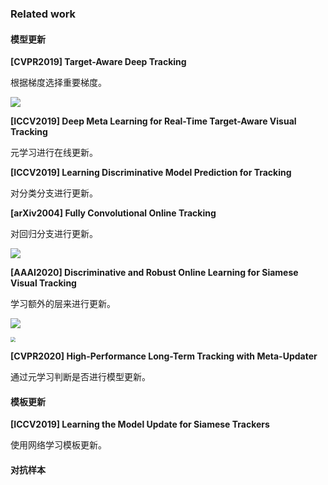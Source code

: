 ### Related work

#### 模型更新

**[CVPR2019] Target-Aware Deep Tracking**

根据梯度选择重要梯度。

![](https://i.loli.net/2020/04/24/rLuQx19GUcgDTas.png)

**[ICCV2019] Deep Meta Learning for Real-Time Target-Aware Visual Tracking**

元学习进行在线更新。

**[ICCV2019] Learning Discriminative Model Prediction for Tracking**

对分类分支进行更新。

**[arXiv2004] Fully Convolutional Online Tracking**

对回归分支进行更新。

![](https://i.loli.net/2020/04/17/27Vgio8b3Md5ljm.png)

**[AAAI2020] Discriminative and Robust Online Learning for Siamese Visual Tracking**

学习额外的层来进行更新。

![](https://i.loli.net/2020/04/24/EgpP8salzdIxrwm.png)

<img src="https://i.loli.net/2020/04/24/6dep8hbRV1a2BiN.png" style="zoom:50%;" />

**[CVPR2020] High-Performance Long-Term Tracking with Meta-Updater**

通过元学习判断是否进行模型更新。

#### 模板更新

**[ICCV2019] Learning the Model Update for Siamese Trackers**

使用网络学习模板更新。


#### 对抗样本